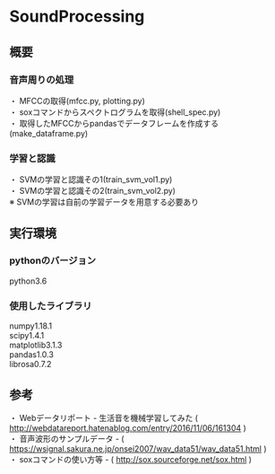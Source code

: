 # SoundProcessing

## 概要
### 音声周りの処理<br>
・ MFCCの取得(mfcc.py, plotting.py)<br>
・ soxコマンドからスペクトログラムを取得(shell_spec.py)<br>
・ 取得したMFCCからpandasでデータフレームを作成する(make_dataframe.py)<br>
### 学習と認識
・ SVMの学習と認識その1(train_svm_vol1.py)<br>
・ SVMの学習と認識その2(train_svm_vol2.py)<br>
※ SVMの学習は自前の学習データを用意する必要あり<br>


## 実行環境
### pythonのバージョン
python3.6
### 使用したライブラリ
numpy1.18.1 <br>
scipy1.4.1  <br>
matplotlib3.1.3 <br>
pandas1.0.3<br>
librosa0.7.2<br>


## 参考
・ Webデータリポート - 生活音を機械学習してみた ( http://webdatareport.hatenablog.com/entry/2016/11/06/161304 )<br>
・ 音声波形のサンプルデータ - ( https://wsignal.sakura.ne.jp/onsei2007/wav_data51/wav_data51.html )<br>
・ soxコマンドの使い方等 - ( http://sox.sourceforge.net/sox.html )<br>
